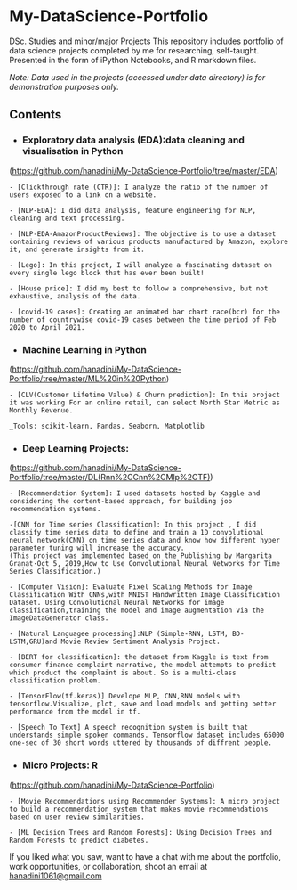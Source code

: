 # My-DataScience-Portfolio
DSc. Studies and minor/major Projects 
This repository includes portfolio of data science projects completed by me for researching, self-taught. Presented in the form of iPython Notebooks, and R markdown files.


_Note: Data used in the projects (accessed under data directory) is for demonstration purposes only._

## Contents
- ### Exploratory data analysis (EDA):data cleaning and visualisation in Python
(https://github.com/hanadini/My-DataScience-Portfolio/tree/master/EDA)

	- [Clickthrough rate (CTR)]: I analyze the ratio of the number of users exposed to a link on a website.
	
	- [NLP-EDA]: I did data analysis, feature engineering for NLP, cleaning and text processing.
	
	- [NLP-EDA-AmazonProductReviews]: The objective is to use a dataset containing reviews of various products manufactured by Amazon, explore it, and generate insights from it.
        
	- [Lego]: In this project, I will analyze a fascinating dataset on every single lego block that has ever been built!
	
	- [House price]: I did my best to follow a comprehensive, but not exhaustive, analysis of the data.
	
	- [covid-19 cases]: Creating an animated bar chart race(bcr) for the number of countrywise covid-19 cases between the time period of Feb 2020 to April 2021.

- ### Machine Learning in Python 

(https://github.com/hanadini/My-DataScience-Portfolio/tree/master/ML%20in%20Python)

	- [CLV(Customer Lifetime Value) & Churn prediction]: In this project it was working For an online retail, can select North Star Metric as Monthly Revenue.
	
	_Tools: scikit-learn, Pandas, Seaborn, Matplotlib 

- ### Deep Learning Projects: 

(https://github.com/hanadini/My-DataScience-Portfolio/tree/master/DL(Rnn%2CCnn%2CMlp%2CTF))

	- [Recommendation System]: I used datasets hosted by Kaggle and considering the content-based approach, for building job recommendation systems.
	
	-[CNN for Time series Classification]: In this project , I did classify time series data to define and train a 1D convolutional neural network(CNN) on time series data and know how different hyper parameter tuning will increase the accuracy.
	(This project was implemented based on the Publishing by Margarita Granat·Oct 5, 2019,How to Use Convolutional Neural Networks for Time Series Classification.)

	- [Computer Vision]: Evaluate Pixel Scaling Methods for Image Classification With CNNs,with MNIST Handwritten Image Classification Dataset. Using Convolutional Neural Networks for image classification,training the model and image augmentation via the ImageDataGenerator class.
	
	- [Natural Languagee processing]:NLP (Simple-RNN, LSTM, BD-LSTM,GRU)and Movie Review Sentiment Analysis Project.
	
	- [BERT for classification]: the dataset from Kaggle is text from consumer finance complaint narrative, the model attempts to predict which product the complaint is about. So is a multi-class classification problem.

	- [TensorFlow(tf.keras)] Develope MLP, CNN,RNN models with tensorflow.Visualize, plot, save and load models and getting better performance from the model in tf.
	
	- [Speech_To_Text] A speech recognition system is built that understands simple spoken commands. Tensorflow dataset includes 65000 one-sec of 30 short words uttered by thousands of diffrent people.
	
- ### Micro Projects:  __R__ 
(https://github.com/hanadini/My-DataScience-Portfolio)

	- [Movie Recommendations using Recommender Systems]: A micro project to build a recommendation system that makes movie recommendations based on user review similarities.
		
	- [ML Decision Trees and Random Forests]: Using Decision Trees and Random Forests to predict diabetes.

If you liked what you saw, want to have a chat with me about the portfolio, work opportunities, or collaboration, shoot an email at 
hanadini1061@gmail.com
